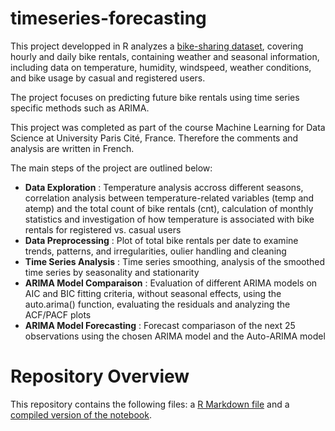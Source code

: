 # timeseries-forecasting

This project developped in R analyzes a [bike-sharing dataset](https://archive.ics.uci.edu/dataset/275/bike+sharing+dataset), covering hourly and daily bike rentals, containing weather and seasonal information, including data on temperature, humidity, windspeed, weather conditions, and bike usage by casual and registered users.

The project focuses on predicting future bike rentals using time series specific methods such as ARIMA.

This project was completed as part of the course Machine Learning for Data Science at University Paris Cité, France. Therefore the comments and analysis are written in French.

The main steps of the project are outlined below:

- **Data Exploration** : Temperature analysis accross different seasons, correlation analysis between temperature-related variables (temp and atemp) and the total count of bike rentals (cnt), calculation of monthly statistics and investigation of how temperature is associated with bike rentals for registered vs. casual users
- **Data Preprocessing** : Plot of total bike rentals per date to examine trends, patterns, and irregularities, oulier handling and cleaning
- **Time Series Analysis** : Time series smoothing, analysis of the smoothed time series by seasonality and stationarity
- **ARIMA Model Comparaison** : Evaluation of different ARIMA models on AIC and BIC fitting criteria, without seasonal effects, using the auto.arima() function, evaluating the residuals and analyzing the ACF/PACF plots
- **ARIMA Model Forecasting**  : Forecast compariason of the next 25 observations using the chosen ARIMA model and the Auto-ARIMA model

# Repository Overview
This repository contains the following files: a [R Markdown file](TimeseriesProject.Rmd) and a [compiled version of the notebook](TimeseriesProject.html).
